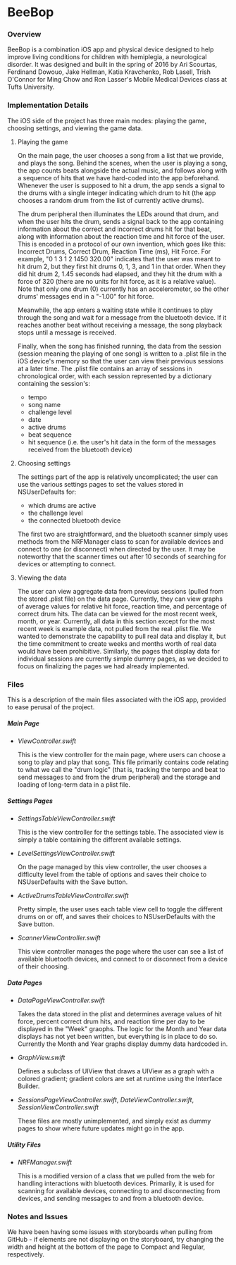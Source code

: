 # BeeBop
### Overview

BeeBop is a combination iOS app and physical device designed to help improve living conditions for children with hemiplegia, a neurological disorder. It was designed and built in the spring of 2016 by Ari Scourtas, Ferdinand Dowouo, Jake Hellman, Katia Kravchenko, Rob Lasell, Trish O'Connor for Ming Chow and Ron Lasser's Mobile Medical Devices class at Tufts University.

### Implementation Details

The iOS side of the project has three main modes: playing the game, choosing settings, and viewing the game data.

1. Playing the game

   On the main page, the user chooses a song from a list that we provide, and plays the song. Behind the scenes, when the user is playing a song, the app counts beats alongside the actual music, and follows along with a sequence of hits that we have hard-coded into the app beforehand. Whenever the user is supposed to hit a drum, the app sends a signal to the drums with a single integer indicating which drum to hit (the app chooses a random drum from the list of currently active drums).

   The drum peripheral then illuminates the LEDs around that drum, and when the user hits the drum, sends a signal back to the app containing information about the correct and incorrect drums hit for that beat, along with information about the reaction time and hit force of the user. This is encoded in a protocol of our own invention, which goes like this: Incorrect Drums, Correct Drum, Reaction Time (ms), Hit Force. For example, "0 1 3 1 2 1450 320.00" indicates that the user was meant to hit drum 2, but they first hit drums 0, 1, 3, and 1 in that order. When they did hit drum 2, 1.45 seconds had elapsed, and they hit the drum with a force of 320 (there are no units for hit force, as it is a relative value). Note that only one drum (0) currently has an accelerometer, so the other drums' messages end in a "-1.00" for hit force.

   Meanwhile, the app enters a waiting state while it continues to play through the song and wait for a message from the bluetooth device. If it reaches another beat without receiving a message, the song playback stops until a message is received.

   Finally, when the song has finished running, the data from the session (session meaning the playing of one song) is written to a .plist file in the iOS device's memory so that the user can view their previous sessions at a later time. The .plist file contains an array of sessions in chronological order, with each session represented by a dictionary containing the session's:

      * tempo
      * song name
      * challenge level
      * date
      * active drums
      * beat sequence
      * hit sequence (i.e. the user's hit data in the form of the messages received from the bluetooth device)

2. Choosing settings

   The settings part of the app is relatively uncomplicated; the user can use the various settings pages to set the values stored in NSUserDefaults for:

      * which drums are active
      * the challenge level
      * the connected bluetooth device

   The first two are straightforward, and the bluetooth scanner simply uses methods from the NRFManager class to scan for available devices and connect to one (or disconnect) when directed by the user. It may be noteworthy that the scanner times out after 10 seconds of searching for devices or attempting to connect.

3. Viewing the data

   The user can view aggregate data from previous sessions (pulled from the stored .plist file) on the data page. Currently, they can view graphs of average values for relative hit force, reaction time, and percentage of correct drum hits. The data can be viewed for the most recent week, month, or year. Currently, all data in this section except for the most recent week is example data, not pulled from the real .plist file. We wanted to demonstrate the capability to pull real data and display it, but the time commitment to create weeks and months worth of real data would have been prohibitive. Similarly, the pages that display data for individual sessions are currently simple dummy pages, as we decided to focus on finalizing the pages we had already implemented.

### Files

This is a description of the main files associated with the iOS app, provided to ease perusal of the project.

##### Main Page

   * _ViewController.swift_

      This is the view controller for the main page, where users can choose a song to play and play that song. This file primarily contains code relating to what we call the "drum logic" (that is, tracking the tempo and beat to send messages to and from the drum peripheral) and the storage and loading of long-term data in a plist file.

##### Settings Pages

   * _SettingsTableViewController.swift_

      This is the view controller for the settings table. The associated view is simply a table containing the different available settings.

   * _LevelSettingsViewController.swift_

      On the page managed by this view controller, the user chooses a difficulty level from the table of options and saves their choice to NSUserDefaults with the Save button.

   * _ActiveDrumsTableViewController.swift_

      Pretty simple, the user uses each table view cell to toggle the different drums on or off, and saves their choices to NSUserDefaults with the Save button.

   * _ScannerViewController.swift_

      This view controller manages the page where the user can see a list of available bluetooth devices, and connect to or disconnect from a device of their choosing. 

##### Data Pages

   * _DataPageViewController.swift_

      Takes the data stored in the plist and determines average values of hit force, percent correct drum hits, and reaction time
      per day to be displayed in the "Week" graophs. The logic for the Month and Year data displays has not yet been written,
      but everything is in place to do so. Currently the Month and Year graphs display dummy data hardcoded in.

   * _GraphView.swift_

      Defines a subclass of UIView that draws a UIView as a graph with a colored gradient; gradient colors are set at runtime using
      the Interface Builder.

   * _SessionsPageViewController.swift_, _DateViewController.swift_, _SessionViewController.swift_

      These files are mostly unimplemented, and simply exist as dummy pages to show where future updates might go in the app.

##### Utility Files

   * _NRFManager.swift_

      This is a modified version of a class that we pulled from the web for handling interactions with bluetooth devices. Primarily, it is used for scanning for available devices, connecting to and disconnecting from devices, and sending messages to and from a bluetooth device.

### Notes and Issues

We have been having some issues with storyboards when pulling from GitHub - if elements are not displaying on the storyboard, try changing the width and height at the bottom of the page to Compact and Regular, respectively.